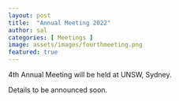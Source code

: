 ```yaml
---
layout: post
title:  "Annual Meeting 2022"
author: sal
categories: [ Meetings ]
image: assets/images/fourthmeeting.png
featured: true
---
```


4th Annual Meeting will be held at UNSW, Sydney.

Details to be announced soon.
